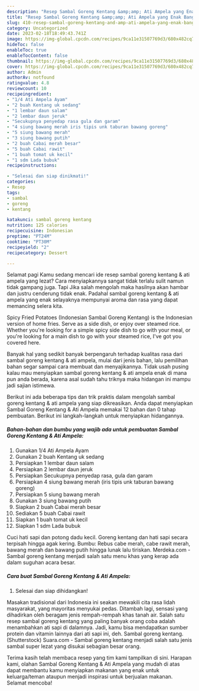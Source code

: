 ```yaml
---
description: "Resep Sambal Goreng Kentang &amp;amp; Ati Ampela yang Enak Banget"
title: "Resep Sambal Goreng Kentang &amp;amp; Ati Ampela yang Enak Banget"
slug: 410-resep-sambal-goreng-kentang-and-amp-ati-ampela-yang-enak-banget
category: Uncategorized
date: 2023-02-18T18:49:43.741Z
image: https://img-global.cpcdn.com/recipes/9ca11e31507769d3/680x482cq70/sambal-goreng-kentang-ati-ampela-foto-resep-utama.jpg
hideToc: false
enableToc: true
enableTocContent: false
thumbnail: https://img-global.cpcdn.com/recipes/9ca11e31507769d3/680x482cq70/sambal-goreng-kentang-ati-ampela-foto-resep-utama.jpg
cover: https://img-global.cpcdn.com/recipes/9ca11e31507769d3/680x482cq70/sambal-goreng-kentang-ati-ampela-foto-resep-utama.jpg
author: Admin
authorAv: notfound
ratingvalue: 4.8
reviewcount: 10
recipeingredient:
- "1/4 Ati Ampela Ayam"
- "2 buah Kentang uk sedang"
- "1 lembar daun salam"
- "2 lembar daun jeruk"
- "Secukupnya penyedap rasa gula dan garam"
- "4 siung bawang merah iris tipis unk taburan bawang goreng"
- "5 siung bawang merah"
- "3 siung bawang putih"
- "2 buah Cabai merah besar"
- "5 buah Cabai rawit"
- "1 buah tomat uk kecil"
- "1 sdm Lada bubuk"
recipeinstructions:

- "Selesai dan siap dinikmati!"
categories:
- Resep
tags:
- sambal
- goreng
- kentang

katakunci: sambal goreng kentang 
nutrition: 125 calories
recipecuisine: Indonesian
preptime: "PT24M"
cooktime: "PT30M"
recipeyield: "2"
recipecategory: Dessert

---
```



Selamat pagi Kamu sedang mencari ide resep sambal goreng kentang &amp; ati ampela yang lezat? Cara menyiapkannya sangat tidak terlalu sulit namun tidak gampang juga. Tapi Jika salah mengolah maka hasilnya akan hambar dan justru cenderung tidak enak. Padahal sambal goreng kentang &amp; ati ampela yang enak selayaknya mempunyai aroma dan rasa yang dapat memancing selera kita.


Spicy Fried Potatoes (Indonesian Sambal Goreng Kentang) is the Indonesian version of home fries. Serve as a side dish, or enjoy over steamed rice. Whether you&#39;re looking for a simple spicy side dish to go with your meal, or you&#39;re looking for a main dish to go with your steamed rice, I&#39;ve got you covered here.

Banyak hal yang sedikit banyak berpengaruh terhadap kualitas rasa dari sambal goreng kentang &amp; ati ampela, mulai dari jenis bahan, lalu pemilihan bahan segar sampai cara membuat dan menyajikannya. Tidak usah pusing kalau mau menyiapkan sambal goreng kentang &amp; ati ampela enak di mana pun anda berada, karena asal sudah tahu triknya maka hidangan ini mampu jadi sajian istimewa.


Berikut ini ada beberapa tips dan trik praktis dalam mengolah sambal goreng kentang &amp; ati ampela yang siap dikreasikan. Anda dapat menyiapkan Sambal Goreng Kentang &amp; Ati Ampela memakai 12 bahan dan 0 tahap pembuatan. Berikut ini langkah-langkah untuk menyiapkan hidangannya.

<!--inarticleads1-->

##### Bahan-bahan dan bumbu yang wajib ada untuk pembuatan Sambal Goreng Kentang &amp; Ati Ampela:

1. Gunakan 1/4 Ati Ampela Ayam
1. Gunakan 2 buah Kentang uk sedang
1. Persiapkan 1 lembar daun salam
1. Persiapkan 2 lembar daun jeruk
1. Persiapkan Secukupnya penyedap rasa, gula dan garam
1. Persiapkan 4 siung bawang merah (iris tipis unk taburan bawang goreng)
1. Persiapkan 5 siung bawang merah
1. Gunakan 3 siung bawang putih
1. Siapkan 2 buah Cabai merah besar
1. Sediakan 5 buah Cabai rawit
1. Siapkan 1 buah tomat uk kecil
1. Siapkan 1 sdm Lada bubuk


Cuci hati sapi dan potong dadu kecil. Goreng kentang dan hati sapi secara terpisah hingga agak kering. Bumbu: Rebus cabe merah, cabe rawit merah, bawang merah dan bawang putih hingga lunak lalu tiriskan. Merdeka.com - Sambal goreng kentang menjadi salah satu menu khas yang kerap ada dalam suguhan acara besar. 

<!--inarticleads2-->

##### Cara buat Sambal Goreng Kentang &amp; Ati Ampela:


1. Selesai dan siap dihidangkan!

Masakan tradisional dari Indonesia ini seakan mewakili cita rasa lidah masyarakat, yang mayoritas menyukai pedas. Ditambah lagi, sensasi yang dihadirkan oleh beragam jenis rempah-rempah khas tanah air. Salah satu resep sambal goreng kentang yang paling banyak orang coba adalah menambahkan ati sapi di dalamnya. Jadi, kamu bisa mendapatkan sumber protein dan vitamin lainnya dari ati sapi ini, deh. Sambal goreng kentang. (Shutterstock) Suara.com - Sambal goreng kentang menjadi salah satu jenis sambal super lezat yang disukai sebagian besar orang. 

Terima kasih telah membaca resep yang tim kami tampilkan di sini. Harapan kami, olahan Sambal Goreng Kentang &amp; Ati Ampela yang mudah di atas dapat membantu kamu menyiapkan makanan yang enak untuk keluarga/teman ataupun menjadi inspirasi untuk berjualan makanan. Selamat mencoba!
